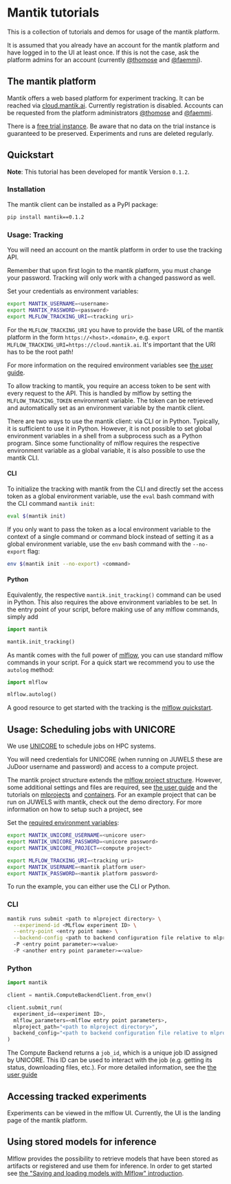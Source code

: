 # Mantik tutorials

This is a collection of tutorials and demos for usage of the mantik platform.

It is assumed that you already have an account for the mantik platform and
have logged in to the UI at least once. If this is not the case, ask the
platform admins for an account (currently
[@thomose](https://github.com/thomose) and
[@faemmi](https://github.com/faemmi)).

## The mantik platform

Mantik offers a web based platform for experiment tracking. It can be reached via
[cloud.mantik.ai](https://cloud.mantik.ai). Currently registration is disabled.
Accounts can be requested from the platform administrators
[@thomose](https://github.com/thomose) and [@faemmi](https://github.com/faemmi).

There is a [free trial instance](https://trial.cloud.mantik.ai).
Be aware that no data on the trial instance is guaranteed to be preserved.
Experiments and runs are deleted regularly.

## Quickstart

**Note**: This tutorial has been developed for mantik Version `0.1.2`.

### Installation

The mantik client can be installed as a PyPI package:

```bash
pip install mantik==0.1.2
```

### Usage: Tracking

You will need an account on the mantik platform in order to use the tracking
API.

Remember that upon first login to the mantik platform, you must change your
password. Tracking will only work with a changed password as well.

Set your credentials as environment variables:

```bash
export MANTIK_USERNAME=<username>
export MANTIK_PASSWORD=<password>
export MLFLOW_TRACKING_URI=<tracking uri>
```

For the `MLFLOW_TRACKING_URI` you have to provide the base URL of the mantik
platform in the form `https://<host>.<domain>`, e.g.
`export MLFLOW_TRACKING_URI=https://cloud.mantik.ai`. 
It's important that the URI has to be the root path!

For more information on the required environment variables see
[the user guide](instructions/user_guide.md#required-credentials-and-environment-variables).

To allow tracking to mantik, you require an access token to be sent with every request
to the API. This is handled by mlflow by setting the `MLFLOW_TRACKING_TOKEN` environment
variable. The token can be retrieved and automatically set as an environment variable
by the mantik client.

There are two ways to use the mantik client: via CLI or in Python. Typically, it is
sufficient to use it in Python. However, it is not possible to set global environment variables
in a shell from a subprocess such as a Python program. Since some functionality of mlflow
requires the respective environment variable as a global variable, it is also possible to use
the mantik CLI.

#### CLI

To initialize the tracking with mantik from the CLI and directly set the access token as a
global environment variable, use the `eval` bash command with the CLI command `mantik init`:

```bash
eval $(mantik init)
```

If you only want to pass the token as a local environment variable to the context of a single command
or command block instead of setting it as a global environment variable, use the `env` bash
command with the `--no-export` flag:

```bash
env $(mantik init --no-export) <command>
```

#### Python

Equivalently, the respective `mantik.init_tracking()` command can be used in Python. This
also requires the above environment variables to be set. In the entry point of your script,
before making use of any mlflow commands, simply add

```python
import mantik

mantik.init_tracking()
```

As mantik comes with the full power of [mlflow](https://www.mlflow.org/), you
can use standard mlflow commands in your script.
For a quick start we recommend you to use the `autolog` method:

```python
import mlflow

mlflow.autolog()
```

A good resource to get started with the tracking is the
[mlflow quickstart](https://www.mlflow.org/docs/latest/quickstart.html).

## Usage: Scheduling jobs with UNICORE

We use [UNICORE](https://www.unicore.eu/) to schedule jobs on HPC systems.

You will need credentials for UNICORE (when running on JUWELS these are
JuDoor username and password) and access to a compute project.

The mantik project structure extends the
[mlflow project structure](https://www.mlflow.org/docs/latest/projects.html).
However, some additional settings and files are required, see
[the user guide](instructions/user_guide.md#mlproject-setup) and the tutorials
on [mlprojects](instructions/mlproject/README.md) and [containers](instructions/containers/README.md).
For an example project that can be run on JUWELS with mantik, check out the
demo directory.
For more information on how to setup such a project, see

Set the [required environment variables](instructions/user_guide.md#required-credentials-and-environment-variables):

```bash
export MANTIK_UNICORE_USERNAME=<unicore user>
export MANTIK_UNICORE_PASSWORD=<unicore password>
export MANTIK_UNICORE_PROJECT=<compute project>

export MLFLOW_TRACKING_URI=<tracking uri>
export MANTIK_USERNAME=<mantik platform user>
export MANTIK_PASSWORD=<mantik platform password>
```

To run the example, you can either use the CLI or Python.

### CLI

```bash
mantik runs submit <path to mlproject directory> \
  --experimend-id <MLflow experiment ID> \
  --entry-point <entry point name> \
  --backend-config <path to backend configuration file relative to mlproject path>
  -P <entry point parameter>=<value>
  -P <another entry point parameter>=<value>

```

### Python

```python
import mantik

client = mantik.ComputeBackendClient.from_env()

client.submit_run(
  experiment_id=<experiment ID>,
  mlflow_parameters=<mlflow entry point parameters>,
  mlproject_path="<path to mlproject directory>",
  backend_config="<path to backend configuration file relative to mlproject path>",
)
```


The Compute Backend returns a `job_id`, which is a unique job ID assigned by UNICORE.
This ID can be used to interact with the job (e.g. getting its status, downloading files, etc.).
For more detailed information, see the [the user guide](instructions/user_guide.md)

## Accessing tracked experiments

Experiments can be viewed in the mlflow UI. Currently, the UI is the landing
page of the mantik platform.

## Using stored models for inference

Mlflow provides the possibility to retrieve models that have been stored as artifacts
or registered and use them for inference. In order to get started see
[the "Saving and loading models with Mlflow" introduction](instructions/inference/mlflow_models_tutorial.md).
